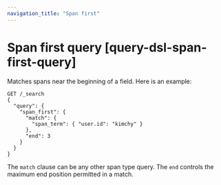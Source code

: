 ```yaml
---
navigation_title: "Span first"
---
```


# Span first query [query-dsl-span-first-query]


Matches spans near the beginning of a field. Here is an example:

```console
GET /_search
{
  "query": {
    "span_first": {
      "match": {
        "span_term": { "user.id": "kimchy" }
      },
      "end": 3
    }
  }
}
```

The `match` clause can be any other span type query. The `end` controls the maximum end position permitted in a match.

